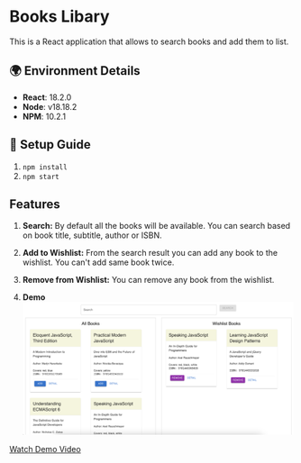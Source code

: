 # Books Libary
This is a React application that allows to search books and add them to list.

## 🌍 Environment Details
- **React**: 18.2.0
- **Node**: v18.18.2
- **NPM**: 10.2.1

## 🚀 Setup Guide
1. `npm install`
2. `npm start`


## Features

1. **Search:**
By default all the books will be available. You can search based on book title, subtitle, author or ISBN.


2. **Add to Wishlist:**
From the search result you can add any book to the wishlist. You can't add same book twice.

    

3. **Remove from Wishlist:**
You can remove any book from the wishlist.


4. **Demo**
![Demo](./book-app/src/assets/demo.png)

[Watch Demo Video](./book-app/src/assets/demo.mov)
